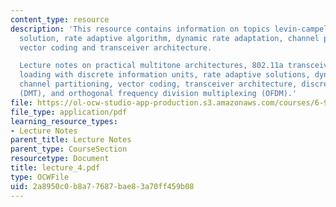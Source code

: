 ```yaml
---
content_type: resource
description: 'This resource contains information on topics levin-campello, rate adaptive
  solution, rate adaptive algorithm, dynamic rate adaptation, channel partitioning,
  vector coding and transceiver architecture.

  Lecture notes on practical multitone architectures, 802.11a transceiver architecture,
  loading with discrete information units, rate adaptive solutions, dynamic rate adaptation,
  channel partitioning, vector coding, transceiver architecture, discrete multitone
  (DMT), and orthogonal frequency division multiplexing (OFDM).'
file: https://ol-ocw-studio-app-production.s3.amazonaws.com/courses/6-973-communication-system-design-spring-2006/2a8950c0b8a77687bae83a70ff459b08_lecture_4.pdf
file_type: application/pdf
learning_resource_types:
- Lecture Notes
parent_title: Lecture Notes
parent_type: CourseSection
resourcetype: Document
title: lecture_4.pdf
type: OCWFile
uid: 2a8950c0-b8a7-7687-bae8-3a70ff459b08
---
```


